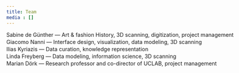 ```yaml
---
title: Team
media : []
---
```


<div style="display: flex; align-items: flex-start; margin-bottom:2px; white-space: nowrap;">
    <p style="flex: 1; margin: 0;">Sabine de Günther — Art & fashion History, 3D scanning, digitization, project management</p>
</div>

<div style="display: flex; align-items: flex-start; margin-bottom:2px; white-space: nowrap;">
    <p style="flex: 1; margin: 0;">Giacomo Nanni — Interface design, visualization, data modeling, 3D scanning</p>
</div>

<div style="display: flex; align-items: flex-start; margin-bottom:2px; white-space: nowrap;">
    <p style="flex: 1; margin: 0;">Ilias Kyriazis — Data curation, knowledge representation</p>
</div>

<div style="display: flex; align-items: flex-start; margin-bottom:2px; white-space: nowrap;">
    <p style="flex: 1; margin: 0;">Linda Freyberg — Data modeling, information science, 3D scanning</p>
</div>

<div style="display: flex; align-items: flex-start; margin-bottom:2px; white-space: nowrap;">
        <p style="flex: 1; margin: 0;">Marian Dörk — Research professor and co-director of UCLAB, project management</p>
    </div>
